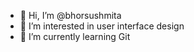 - 👋 Hi, I’m @bhorsushmita
- 👀 I’m interested in user interface design
- 🌱 I’m currently learning Git


<!---
bhorsushmita/bhorsushmita is a ✨ special ✨ repository because its `README.md` (this file) appears on your GitHub profile.
You can click the Preview link to take a look at your changes.
--->
